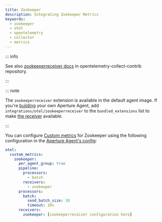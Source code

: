 ```yaml
---
title: Zookeeper
description: Integrating Zookeeper Metrics
keywords:
  - zookeeper
  - otel
  - opentelemetry
  - collector
  - metrics
---
```


::: info

See also [zookeeperreceiver docs][receiver] in opentelemetry-collect-contrib
repository.

:::

::: note

The `zookeeperreceiver` extension is available in the default agent image. If
you're [building][build] your own Aperture Agent, add
`integrations/otel/zookeeperreceiver` to the `bundled_extensions` list to make
[the receiver][receiver] available.

:::

You can configure [Custom metrics][custom-metrics] for Zookeeper using the
following configuration in the [Aperture Agent's config][agent-config]:

```yaml
otel:
  custom_metrics:
    zookeeper:
      per_agent_group: true
      pipeline:
        processors:
          - batch
        receivers:
          - zookeeper
      processors:
        batch:
          send_batch_size: 10
          timeout: 10s
      receivers:
        zookeeper: [zookeeperreceiver configuration here]
```

[build]: /reference/aperturectl/build/agent/agent.md
[receiver]:
  https://github.com/open-telemetry/opentelemetry-collector-contrib/tree/main/receiver/zookeeperreceiver
[custom-metrics]: /reference/configuration/agent.md#custom-metrics-config
[agent-config]: /reference/configuration/agent.md#agent-o-t-e-l-config
